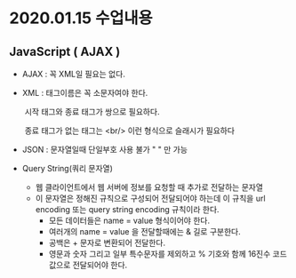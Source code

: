 # 2020.01.15 수업내용

## JavaScript ( AJAX )

- AJAX : 꼭 XML일 필요는 없다.

- XML : 태그이름은 꼭 소문자여야 한다.

  ​			시작 태그와 종료 태그가 쌍으로 필요하다.

  ​			종료 태그가 없는 태그는 \<br/> 이런 형식으로 슬래시가 필요하다

- JSON : 문자열일때 단일부호 사용 불가 " " 만 가능



- Query String(쿼리 문자열)
  - 웹 클라이언트에서 웹 서버에 정보를 요청할 때 추가로 전달하는 문자열
  - 이 문자열은 정해진 규칙으로 구성되어 전달되어야 하는데 이 규칙을 url encoding 또는 query string encoding 규칙이라 한다.
    - 모든 데이터들은 name = value 형식이어야 한다.
    - 여러개의 name = value 을 전달할때에는 & 길로 구분한다.
    - 공백은 + 문자로 변환되어 전달한다.
    - 영문과 숫자 그리고 일부 특수문자를 제외하고 % 기호와 함께 16진수 코드값으로 전달되어야 한다.
